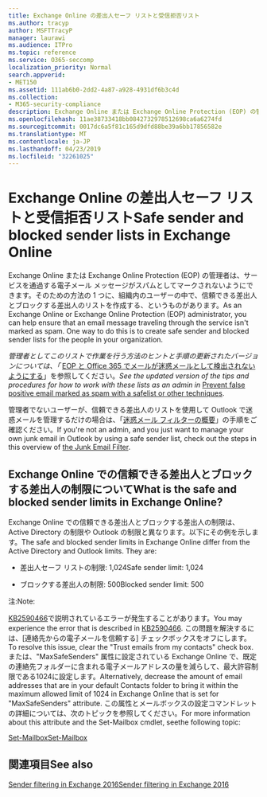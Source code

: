 ```yaml
---
title: Exchange Online の差出人セーフ リストと受信拒否リスト
ms.author: tracyp
author: MSFTTracyP
manager: laurawi
ms.audience: ITPro
ms.topic: reference
ms.service: O365-seccomp
localization_priority: Normal
search.appverid:
- MET150
ms.assetid: 111ab6b0-2dd2-4a87-a928-4931df6b3c4d
ms.collection:
- M365-security-compliance
description: Exchange Online または Exchange Online Protection (EOP) の管理者は、サービスを通過する電子メール メッセージがスパムとしてマークされないようにできます。そのための方法の 1 つに、組織内のユーザーの中で、信頼できる差出人とブロックする差出人のリストを作成する、というものがあります。
ms.openlocfilehash: 11ae38733418bb0842732978512698ca6a6274fd
ms.sourcegitcommit: 0017dc6a5f81c165d9dfd88be39a6bb17856582e
ms.translationtype: MT
ms.contentlocale: ja-JP
ms.lasthandoff: 04/23/2019
ms.locfileid: "32261025"
---
```

# <a name="safe-sender-and-blocked-sender-lists-in-exchange-online"></a><span data-ttu-id="89e98-104">Exchange Online の差出人セーフ リストと受信拒否リスト</span><span class="sxs-lookup"><span data-stu-id="89e98-104">Safe sender and blocked sender lists in Exchange Online</span></span>

<span data-ttu-id="89e98-p102">Exchange Online または Exchange Online Protection (EOP) の管理者は、サービスを通過する電子メール メッセージがスパムとしてマークされないようにできます。そのための方法の 1 つに、組織内のユーザーの中で、信頼できる差出人とブロックする差出人のリストを作成する、というものがあります。</span><span class="sxs-lookup"><span data-stu-id="89e98-p102">As an Exchange Online or Exchange Online Protection (EOP) administrator, you can help ensure that an email message traveling through the service isn't marked as spam. One way to do this is to create safe sender and blocked sender lists for the people in your organization.</span></span> 
  
 <span data-ttu-id="89e98-107">*管理者としてこのリストで作業を行う方法のヒントと手順の更新されたバージョンについては、「* [EOP と Office 365 でメールが迷惑メールとして検出されないようにする](https://go.microsoft.com/fwlink/p/?LinkID=534224)」を参照してください。</span><span class="sxs-lookup"><span data-stu-id="89e98-107">*See the updated version of the tips and procedures for how to work with these lists as an admin in* [Prevent false positive email marked as spam with a safelist or other techniques](https://go.microsoft.com/fwlink/p/?LinkID=534224).</span></span> 
  
<span data-ttu-id="89e98-108">管理者でないユーザーが、信頼できる差出人のリストを使用して Outlook で迷惑メールを管理するだけの場合は、「[迷惑メール フィルターの概要](https://go.microsoft.com/fwlink/?LinkId=817222)」の手順をご確認ください。</span><span class="sxs-lookup"><span data-stu-id="89e98-108">If you're not an admin, and you just want to manage your own junk email in Outlook by using a safe sender list, check out the steps in this overview of [the Junk Email Filter](https://go.microsoft.com/fwlink/?LinkId=817222).</span></span> 
  
## <a name="what-is-the-safe-and-blocked-sender-limits-in-exchange-online"></a><span data-ttu-id="89e98-109">Exchange Online での信頼できる差出人とブロックする差出人の制限について</span><span class="sxs-lookup"><span data-stu-id="89e98-109">What is the safe and blocked sender limits in Exchange Online?</span></span>

<span data-ttu-id="89e98-p103">Exchange Online での信頼できる差出人とブロックする差出人の制限は、Active Directory の制限や Outlook の制限と異なります。以下にその例を示します。</span><span class="sxs-lookup"><span data-stu-id="89e98-p103">The safe and blocked sender limits in Exchange Online differ from the Active Directory and Outlook limits. They are:</span></span>
  
- <span data-ttu-id="89e98-112">差出人セーフ リストの制限: 1,024</span><span class="sxs-lookup"><span data-stu-id="89e98-112">Safe sender limit: 1,024</span></span>
    
- <span data-ttu-id="89e98-113">ブロックする差出人の制限: 500</span><span class="sxs-lookup"><span data-stu-id="89e98-113">Blocked sender limit: 500</span></span>
    
<span data-ttu-id="89e98-114">注:</span><span class="sxs-lookup"><span data-stu-id="89e98-114">Note:</span></span>
  
<span data-ttu-id="89e98-115">[KB2590466](https://support.microsoft.com/help/2590466/you-receive-the-error-junk-e-mail-validation-error-in-outlook-web-app)で説明されているエラーが発生することがあります。</span><span class="sxs-lookup"><span data-stu-id="89e98-115">You may experience the error that is described in [KB2590466](https://support.microsoft.com/help/2590466/you-receive-the-error-junk-e-mail-validation-error-in-outlook-web-app).</span></span> <span data-ttu-id="89e98-116">この問題を解決するには、[連絡先からの電子メールを信頼する] チェックボックスをオフにします。</span><span class="sxs-lookup"><span data-stu-id="89e98-116">To resolve this issue, clear the "Trust emails from my contacts" check box.</span></span> <span data-ttu-id="89e98-117">または、"MaxSafeSenders" 属性に設定されている Exchange Online で、既定の連絡先フォルダーに含まれる電子メールアドレスの量を減らして、最大許容制限である1024に設定します。</span><span class="sxs-lookup"><span data-stu-id="89e98-117">Alternatively, decrease the amount of email addresses that are in your default Contacts folder to bring it within the maximum allowed limit of 1024 in Exchange Online that is set for "MaxSafeSenders" attribute.</span></span> <span data-ttu-id="89e98-118">この属性とメールボックスの設定コマンドレットの詳細については、次のトピックを参照してください。</span><span class="sxs-lookup"><span data-stu-id="89e98-118">For more information about this attribute and the Set-Mailbox cmdlet, seethe following topic:</span></span>
  
[<span data-ttu-id="89e98-119">Set-Mailbox</span><span class="sxs-lookup"><span data-stu-id="89e98-119">Set-Mailbox</span></span>](https://docs.microsoft.com/powershell/module/exchange/mailboxes/Set-Mailbox)
  
## <a name="see-also"></a><span data-ttu-id="89e98-120">関連項目</span><span class="sxs-lookup"><span data-stu-id="89e98-120">See also</span></span>

[<span data-ttu-id="89e98-121">Sender filtering in Exchange 2016</span><span class="sxs-lookup"><span data-stu-id="89e98-121">Sender filtering in Exchange 2016</span></span>](http://technet.microsoft.com/library/b833f864-ff10-46a0-a653-28fb9ba30896.aspx)

